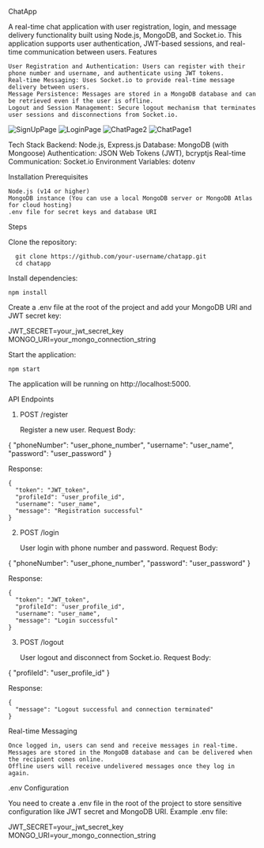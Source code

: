 ChatApp

A real-time chat application with user registration, login, and message delivery functionality built using Node.js, MongoDB, and Socket.io. This application supports user authentication, JWT-based sessions, and real-time communication between users.
Features

    User Registration and Authentication: Users can register with their phone number and username, and authenticate using JWT tokens.
    Real-time Messaging: Uses Socket.io to provide real-time message delivery between users.
    Message Persistence: Messages are stored in a MongoDB database and can be retrieved even if the user is offline.
    Logout and Session Management: Secure logout mechanism that terminates user sessions and disconnections from Socket.io.


![SignUpPage](https://github.com/user-attachments/assets/e5d67a48-abcc-4fd1-837b-74d5695c84d8)
![LoginPage](https://github.com/user-attachments/assets/a960f434-013f-44dc-b7f7-ede4d62cd7b1)
![ChatPage2](https://github.com/user-attachments/assets/5cab943b-28f7-4c06-a199-7fa3a9439123)
![ChatPage1](https://github.com/user-attachments/assets/16900f32-cb21-47f6-9ade-b99cbb289660)


Tech Stack
    Backend: Node.js, Express.js
    Database: MongoDB (with Mongoose)
    Authentication: JSON Web Tokens (JWT), bcryptjs
    Real-time Communication: Socket.io
    Environment Variables: dotenv

Installation
  Prerequisites

    Node.js (v14 or higher)
    MongoDB instance (You can use a local MongoDB server or MongoDB Atlas for cloud hosting)
    .env file for secret keys and database URI

Steps

Clone the repository:

      git clone https://github.com/your-username/chatapp.git
      cd chatapp

Install dependencies:

    npm install

Create a .env file at the root of the project and add your MongoDB URI and JWT secret key:

  JWT_SECRET=your_jwt_secret_key
  MONGO_URI=your_mongo_connection_string

Start the application:

    npm start

The application will be running on http://localhost:5000.

API Endpoints
1. POST /register

    Register a new user.
    Request Body:

{
  "phoneNumber": "user_phone_number",
  "username": "user_name",
  "password": "user_password"
}

Response:

    {
      "token": "JWT_token",
      "profileId": "user_profile_id",
      "username": "user_name",
      "message": "Registration successful"
    }

2. POST /login

    User login with phone number and password.
    Request Body:

{
  "phoneNumber": "user_phone_number",
  "password": "user_password"
}

Response:

    {
      "token": "JWT_token",
      "profileId": "user_profile_id",
      "username": "user_name",
      "message": "Login successful"
    }

3. POST /logout

    User logout and disconnect from Socket.io.
    Request Body:

{
  "profileId": "user_profile_id"
}

Response:

    {
      "message": "Logout successful and connection terminated"
    }

Real-time Messaging

    Once logged in, users can send and receive messages in real-time.
    Messages are stored in the MongoDB database and can be delivered when the recipient comes online.
    Offline users will receive undelivered messages once they log in again.

.env Configuration

You need to create a .env file in the root of the project to store sensitive configuration like JWT secret and MongoDB URI.
Example .env file:

JWT_SECRET=your_jwt_secret_key
MONGO_URI=your_mongo_connection_string

